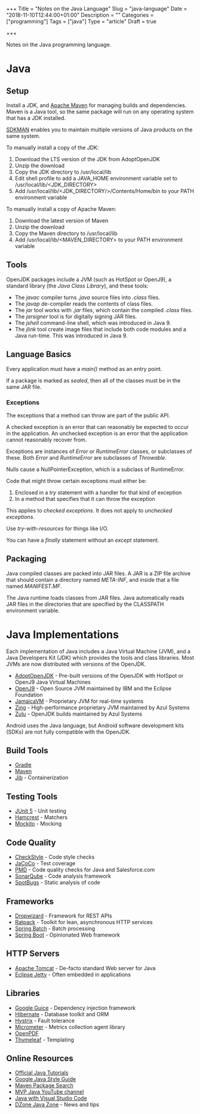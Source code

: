 +++
Title = "Notes on the Java Language"
Slug = "java-language"
Date = "2018-11-10T12:44:00+01:00"
Description = ""
Categories = ["programming"]
Tags = ["java"]
Type = "article"
Draft = true

+++

Notes on the Java programming language.

# Java

## Setup

Install a JDK, and [Apache Maven](https://maven.apache.org/) for managing builds and dependencies. Maven is a Java tool, so the same package will run on any operating system that has a JDK installed.

[SDKMAN](https://sdkman.io/) enables you to maintain multiple versions of Java products on the same system.

To manually install a copy of the JDK:

1. Download the LTS version of the JDK from AdoptOpenJDK
2. Unzip the download
3. Copy the JDK directory to /usr/local/lib
4. Edit shell profile to add a JAVA_HOME environment variable set to /usr/local/lib/<JDK_DIRECTORY>
5. Add /usr/local/lib/<JDK_DIRECTORY/>/Contents/Home/bin to your PATH environment variable

To manually install a copy of Apache Maven:

1. Download the latest version of Maven
2. Unzip the download
3. Copy the Maven directory to /usr/local/lib
4. Add /usr/local/lib/<MAVEN_DIRECTORY> to your PATH environment variable

## Tools

OpenJDK packages include a JVM (such as HotSpot or OpenJ9), a standard library (the _Java Class Library_), and these tools:

- The _javac_ compiler turns _.java_ source files into _.class_ files.
- The _javap_ de-compiler reads the contents of class files.
- The _jar_ tool works with _.jar_ files, which contain the compiled _.class_ files.
- The _jarsigner_ tool is for digitally signing JAR files.
- The _jshell_ command-line shell, which was introduced in Java 9.
- The _jlink_ tool create image files that include both code modules and a Java run-time. This was introduced in Java 9.

## Language Basics

Every application must have a _main()_ method as an entry point.

If a package is marked as _sealed_, then all of the classes must be in the same JAR file.

### Exceptions

The exceptions that a method can throw are part of the public API.

A checked exception is an error that can reasonably be expected to occur in the application. An unchecked exception is an error that the application cannot reasonably recover from.

Exceptions are instances of _Error_ or _RuntimeError_ classes, or subclasses of these. Both _Error_ and _RuntimeError_ are subclasses of _Throwable_.

Nulls cause a NullPointerException, which is a subclass of RuntimeError.

Code that might throw certain exceptions must either be:

1. Enclosed in a _try_ statement with a handler for that kind of exception
2. In a method that specifies that it can throw the exception

This applies to _checked exceptions_. It does not apply to _unchecked exceptions_.

Use _try-with-resources_ for things like I/O.

You can have a _finally_ statement without an _except_ statement.

## Packaging

Java compiled classes are packed into JAR files. A JAR is a ZIP file archive that should contain a directory named *META-INF*, and inside that a file named *MANIFEST.MF*.

The Java runtime loads classes from JAR files. Java automatically reads JAR files in the directories that are specified by the CLASSPATH environment variable.

# Java Implementations

Each implementation of Java includes a Java Virtual Machine (JVM), and a Java Developers Kit (JDK) which provides the tools and class libraries. Most JVMs are now distributed with versions of the OpenJDK.

- [AdoptOpenJDK](https://adoptopenjdk.net/) - Pre-built versions of the OpenJDK with HotSpot or OpenJ9 Java Virtual Machines
- [OpenJ9](https://www.eclipse.org/openj9/) - Open Source JVM maintained by IBM and the Eclipse Foundation
- [JamaicaVM](https://www.aicas.com/cms/en/JamaicaVM) - Proprietary JVM for real-time systems
- [Zing](https://www.azul.com/products/zing/) - High-performance proprietary JVM maintained by Azul Systems
- [Zulu](https://www.azul.com/downloads/zulu/) - OpenJDK builds maintained by Azul Systems

Android uses the Java language, but Android software development kits (SDKs) are not fully compatible with the OpenJDK.

## Build Tools

- [Gradle](https://gradle.org/)
- [Maven](https://maven.apache.org/)
- [Jib](https://github.com/GoogleContainerTools/jib) - Containerization

## Testing Tools

- [JUnit 5](https://junit.org/junit5/) - Unit testing
- [Hamcrest](http://hamcrest.org/JavaHamcrest/) - Matchers
- [Mockito](https://site.mockito.org/) - Mocking

## Code Quality

- [CheckStyle](https://checkstyle.org/) - Code style checks
- [JaCoCo](https://www.jacoco.org/jacoco/) - Test coverage
- [PMD](https://pmd.github.io/) - Code quality checks for Java and Salesforce.com
- [SonarQube](https://www.sonarqube.org/) - Code analysis framework
- [SpotBugs](https://spotbugs.github.io/) - Static analysis of code

## Frameworks

- [Dropwizard](https://www.dropwizard.io) - Framework for REST APIs
- [Ratpack](https://ratpack.io/) - Toolkit for lean, asynchronous HTTP services
- [Spring Batch](https://spring.io/projects/spring-batch) - Batch processing
- [Spring Boot](https://spring.io/projects/spring-boot) - Opinionated Web framework

## HTTP Servers

- [Apache Tomcat](https://tomcat.apache.org/) - De-facto standard Web server for Java
- [Eclipse Jetty](https://www.eclipse.org/jetty/) - Often embedded in applications

## Libraries

- [Google Guice](https://github.com/google/guice) - Dependency injection framework
- [Hibernate](http://hibernate.org/) - Database toolkit and ORM
- [Hystrix](https://github.com/Netflix/Hystrix) - Fault tolerance
- [Micrometer](http://micrometer.io/) - Metrics collection agent library
- [OpenPDF](https://github.com/LibrePDF/OpenPDF)
- [Thymeleaf](https://www.thymeleaf.org/) - Templating

## Online Resources

- [Official Java Tutorials](https://docs.oracle.com/javase/tutorial/)
- [Google Java Style Guide](https://google.github.io/styleguide/javaguide.html)
- [Maven Package Search](https://search.maven.org/)
- [MVP Java YouTube channel](https://www.youtube.com/channel/UCrgOYeQyZ_V62XDYKCfh8TQ)
- [Java with Visual Studio Code](https://code.visualstudio.com/docs/java/java-tutorial)
- [DZone Java Zone](https://dzone.com/java-jdk-development-tutorials-tools-news) - News and tips
